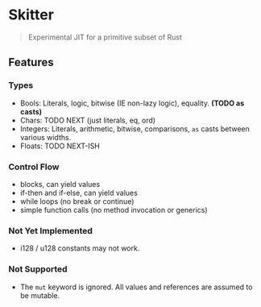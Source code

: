 # Skitter

> Experimental JIT for a primitive subset of Rust

## Features

### Types
- Bools: Literals, logic, bitwise (IE non-lazy logic), equality. **(TODO as casts)**
- Chars: TODO NEXT (just literals, eq, ord)
- Integers: Literals, arithmetic, bitwise, comparisons, `as` casts between various widths.
- Floats: TODO NEXT-ISH

### Control Flow
- blocks, can yield values
- if-then and if-else, can yield values
- while loops (no break or continue)
- simple function calls (no method invocation or generics)

### Not Yet Implemented
- i128 / u128 constants may not work.

### Not Supported
- The `mut` keyword is ignored. All values and references are assumed to be mutable.

